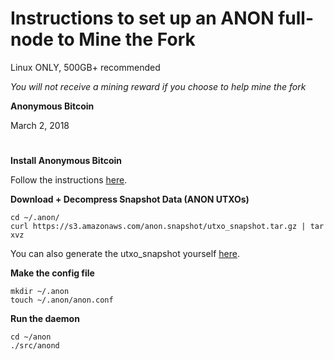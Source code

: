 # Instructions to set up an ANON full-node to Mine the Fork
Linux ONLY, 500GB+ recommended

*You will not receive a mining reward if you choose to help mine the fork*

**Anonymous Bitcoin**

March 2, 2018

#

**Install Anonymous Bitcoin**

Follow the instructions [here](https://github.com/anonymousbitcoin/anon).

**Download + Decompress Snapshot Data (ANON UTXOs)**
```
cd ~/.anon/
curl https://s3.amazonaws.com/anon.snapshot/utxo_snapshot.tar.gz | tar xvz
```

You can also generate the utxo_snapshot yourself [here](https://github.com/anonymousbitcoin/UTXO-DUMP).

**Make the config file**
```
mkdir ~/.anon
touch ~/.anon/anon.conf
```

**Run the daemon**
```
cd ~/anon
./src/anond
```
